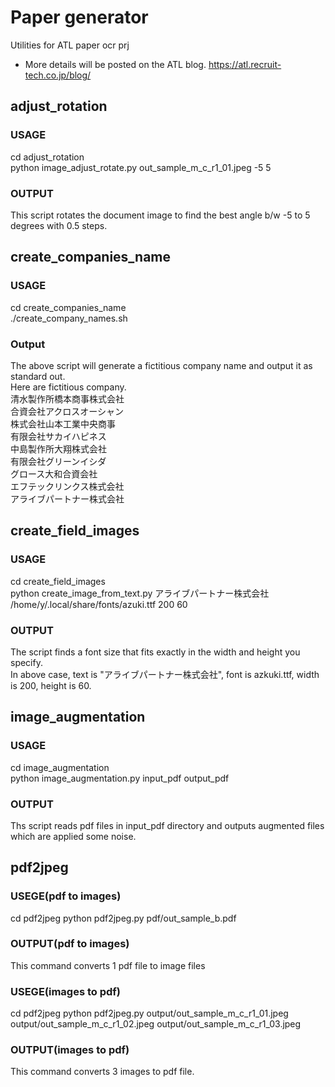 # Paper generator
Utilities for ATL paper ocr prj
* More details will be posted on the ATL blog.
  https://atl.recruit-tech.co.jp/blog/

## **adjust_rotation**
### USAGE
cd adjust_rotation  
python image_adjust_rotate.py  out_sample_m_c_r1_01.jpeg -5 5

### OUTPUT
This script rotates the document image to find the best angle b/w -5 to 5 degrees with 0.5 steps.

## **create_companies_name**
### USAGE
cd create_companies_name  
./create_company_names.sh  

### Output
The above script will generate a fictitious company name and output it as standard out.   
Here are fictitious company.  
清水製作所橋本商事株式会社  
合資会社アクロスオーシャン  
株式会社山本工業中央商事  
有限会社サカイハピネス  
中島製作所大翔株式会社  
有限会社グリーンイシダ  
グロース大和合資会社  
エフテックリンクス株式会社  
アライブパートナー株式会社


## **create_field_images**

### USAGE
cd create_field_images  
python create_image_from_text.py アライブパートナー株式会社 /home/y/.local/share/fonts/azuki.ttf 200 60

### OUTPUT
The script finds a font size that fits exactly in the width and height you specify.  
In above case, text is "アライブパートナー株式会社", font is azkuki.ttf, width is 200, height is 60.  

## **image_augmentation**

### USAGE
cd image_augmentation  
python image_augmentation.py input_pdf output_pdf

### OUTPUT
Ths script reads pdf files in input_pdf directory and outputs augmented files which are applied some noise. 


  
## **pdf2jpeg**

### USEGE(pdf to images)
cd pdf2jpeg
python pdf2jpeg.py pdf/out_sample_b.pdf  

### OUTPUT(pdf to images)
This command converts 1 pdf file to image files  

### USEGE(images to pdf)
cd pdf2jpeg
python pdf2jpeg.py output/out_sample_m_c_r1_01.jpeg output/out_sample_m_c_r1_02.jpeg output/out_sample_m_c_r1_03.jpeg

### OUTPUT(images to pdf)
This command converts 3 images to pdf file.



